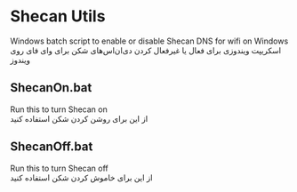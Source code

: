 # Shecan Utils
Windows batch script to enable or disable Shecan DNS for wifi on Windows  
اسکریپت ویندوزی برای فعال یا غیرفعال کردن دی‌ان‌اس‌های شکن برای وای فای روی ویندوز
## ShecanOn.bat
Run this to turn Shecan on  
از این برای روشن کردن شکن استفاده کنید
## ShecanOff.bat
Run this to turn Shecan off  
از این برای خاموش کردن شکن استفاده کنید
